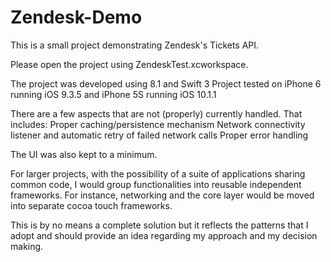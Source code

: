 # Zendesk-Demo

This is a small project demonstrating Zendesk's Tickets API.

Please open the project using ZendeskTest.xcworkspace.

The project was developed using 8.1 and Swift 3
Project tested on iPhone 6 running iOS 9.3.5 and iPhone 5S running iOS 10.1.1


There are a few aspects that are not (properly) currently handled. That includes:
Proper caching/persistence mechanism
Network connectivity listener and automatic retry of failed network calls
Proper error handling 

The UI was also kept to a minimum.

For larger projects, with the possibility of a suite of applications sharing common code, I would group functionalities into reusable independent frameworks.
For instance, networking and the core layer would be moved into separate cocoa touch frameworks.

This is by no means a complete solution but it reflects the patterns that I adopt and should provide an idea regarding my approach and my decision making.
